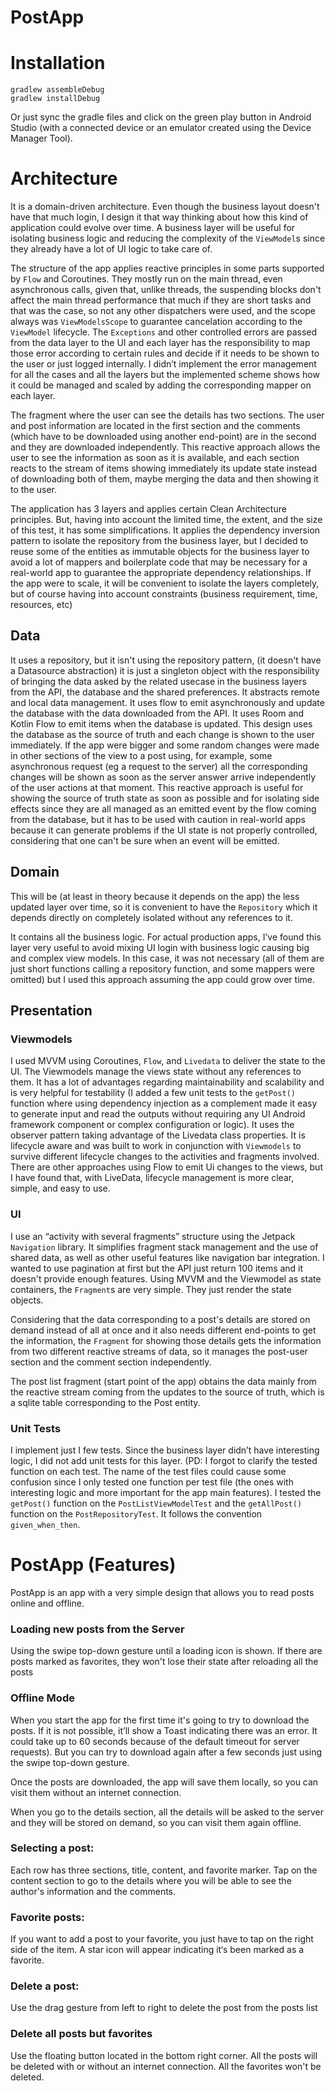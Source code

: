 # PostApp

# Installation

```
gradlew assembleDebug
gradlew installDebug
```
Or just sync the gradle files and click on the green play button in Android Studio 
(with a connected device or an emulator created using the Device Manager Tool).

# Architecture

It is a domain-driven architecture. Even though the business layout doesn't have that much login, I design it that way thinking about how this kind of application could evolve over time. A business layer will be useful for isolating business logic and reducing the complexity of the `ViewModel`s since they already have a lot of UI logic to take care of.

The structure of the app applies reactive principles in some parts supported by `Flow` and Coroutines. They mostly run on the main thread, even asynchronous calls, given that, unlike threads, the suspending blocks don't affect the main thread performance that much if they are short tasks and that was the case, so not any other dispatchers were used, and the scope always was `ViewModelsScope` to guarantee cancelation according to the `ViewModel` lifecycle. The `Exceptions` and other controlled errors are passed from the data layer to the UI and each layer has the responsibility to map those error according to certain rules and decide if it needs to be shown to the user or just logged internally. I didn’t implement the error management for all the cases and all the layers but the implemented scheme shows how it could be managed and scaled by adding the corresponding mapper on each layer.

The fragment where the user can see the details has two sections. The user and post information are located in the first section and the comments (which have to be downloaded using another end-point) are in the second and they are downloaded independently. This reactive approach allows the user to see the information as soon as it is available, and each section reacts to the stream of items showing immediately its update state instead of downloading both of them, maybe merging the data and then showing it to the user.

The application has 3 layers and applies certain Clean Architecture principles. But, having into account the limited time, the extent, and the size of this test, it has some simplifications. It applies the dependency inversion pattern to isolate the repository from the business layer, but I decided to reuse some of the entities as immutable objects for the business layer to avoid a lot of mappers and boilerplate code that may be necessary for a real-world app to guarantee the appropriate dependency relationships. If the app were to scale, it will be convenient to isolate the layers completely, but of course having into account constraints (business requirement, time, resources, etc)

## Data 

It uses a repository, but it isn't using the repository pattern, (it doesn't have a Datasource abstraction) it is just a singleton object with the responsibility of bringing the data asked by the related usecase in the business layers from the API, the database and the shared preferences. It abstracts remote and local data management. It uses flow to emit asynchronously and update the database with the data downloaded from the API. It uses Room and Kotlin Flow to emit items when the database is updated. This design uses the database as the source of truth and each change is shown to the user immediately. If the app were bigger and some random changes were made in other sections of the view to a post using, for example, some asynchronous request (eg a request to the server) all the corresponding changes will be shown as soon as the server answer arrive independently of the user actions at that moment. This reactive approach is useful for showing the source of truth state as soon as possible and for isolating side effects since they are all managed as an emitted event by the flow coming from the database, but it has to be used with caution in real-world apps because it can generate problems if the UI state is not properly controlled, considering that one can't be sure when an event will be emitted.


## Domain

This will be (at least in theory because it depends on the app) the less updated layer over time, so it is convenient to have the `Repository` which it depends directly on completely isolated without any references to it.

It contains all the business logic. For actual production apps, I’ve found this layer very useful to avoid mixing UI login with business logic causing big and complex view models. In this case, it was not necessary (all of them are just short functions calling a repository function, and some mappers were omitted) but I used this approach assuming the app could grow over time.

## Presentation

### Viewmodels 

I used MVVM using Coroutines, `Flow`, and `Livedata` to deliver the state to the UI. The Viewmodels manage the views state without any references to them. It has a lot of advantages regarding maintainability and scalability and is very helpful for testability (I added a few unit tests to the `getPost()` function where using dependency injection as a complement made it easy to generate input and read the outputs without requiring any UI Android framework component or complex configuration or logic). It uses the observer pattern taking advantage of the Livedata class properties. It is lifecycle aware and was built to work in conjunction with `Viewmodels` to survive different lifecycle changes to the activities and fragments involved. There are other approaches using Flow to emit Ui changes to the views, but I have found that, with LiveData, lifecycle management is more clear, simple, and easy to use.

### UI 

I use an “activity with several fragments” structure using the Jetpack `Navigation` library. It simplifies fragment stack management and the use of shared data, as well as other useful features like navigation bar integration. I wanted to use pagination at first but the API just return 100 items and it doesn't provide enough features. Using MVVM and the Viewmodel as state containers, the `Fragment`s are very simple. They just render the state objects.

Considering that the data corresponding to a post's details are stored on demand instead of all at once and it also needs different end-points to get the information, the `Fragment` for showing those details gets the information from two different reactive streams of data, so it manages the post-user section and the comment section independently. 

The post list fragment (start point of the app) obtains the data mainly from the reactive stream coming from the updates to the source of truth, which is a sqlite table corresponding to the Post entity.

### Unit Tests 

I implement just I few tests. Since the business layer didn’t have interesting logic, I did not add unit tests for this layer. (PD: I forgot to clarify the tested function on each test. The name of the test files could cause some confusion since I only tested one function per test file (the ones with interesting logic and more important for the app main features). I tested the `getPost()` function on the `PostListViewModelTest` and the `getAllPost()` function on the `PostRepositoryTest`. It follows the convention `given_when_then`.


# PostApp (Features)

PostApp is an app with a very simple design that allows you to read posts online and offline.

### Loading new posts from the Server

Using the swipe top-down gesture until a loading icon is shown. If there are posts marked as favorites, they won't lose their state after reloading all the posts

### Offline Mode  

When you start the app for the first time it's going to try to download the posts. If it is not possible, it’ll show a Toast indicating there was an error. It could take up to 60 seconds because of the default timeout for server requests). But you can try to download again after a few seconds just using the swipe top-down gesture.

Once the posts are downloaded, the app will save them locally, so you can visit them without an internet connection.

When you go to the details section, all the details will be asked to the server and they will be stored on demand, so you can visit them again offline.

### Selecting a post:

Each row has three sections, title, content, and favorite marker. Tap on the content section to go to the details where you will be able to see the author's information and the comments.

### Favorite posts: 

If you want to add a post to your favorite, you just have to tap on the right side of the item. A star icon will appear indicating it‘s been marked as a favorite.

### Delete a post:

Use the drag gesture from left to right to delete the post from the posts list

### Delete all posts but favorites 

Use the floating button located in the bottom right corner. All the posts will be deleted with or without an internet connection. All the favorites won't be deleted.
